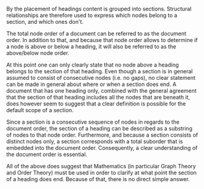 
By the placement of headings content is grouped into sections. Structural
relationships are therefore used to express which nodes belong to a section,
and which ones don't.

The total node order of a document can be referred to as the document order.
In addition to that, and because that node order allows to determine if a node
is above or below a heading, it will also be referred to as the above/below
node order.

At this point one can only clearly state that no node above a heading belongs
to the section of that heading. Even though a section is in general assumed to
consist of consecutive nodes (i.e. no gaps), no clear statement can be made in
general about where or when a section does end. A document that has one heading
only, combined with the general agreement that the section of that heading
includes all the nodes that are beneath it, does however seem to suggest that
a clear definition is possible for the default scope of a section.

Since a section is a consecutive sequence of nodes in regards to the document
order, the section of a heading can be described as a substring of nodes to
that node order. Furthermore, and because a section consists of distinct nodes
only, a section corresponds with a total suborder that is embedded into the
document order. Consequently, a clear understanding of the document order is
essential.

All of the above does suggest that Mathematics (in particular Graph Theory and
Order Theory) must be used in order to clarify at what point the section of a
heading does end. Because of that, there is no direct simple answer.
